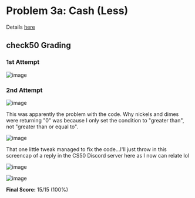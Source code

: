 # Problem 3a: Cash (Less)

Details [here](https://cs50.harvard.edu/x/2022/psets/1/cash/)

## check50 Grading

### 1st Attempt

![image](https://user-images.githubusercontent.com/101081243/194732115-2ccd74ef-f98d-4da9-94cc-1630624e4468.png)

### 2nd Attempt

![image](https://user-images.githubusercontent.com/101081243/194732198-5556ed41-105a-4276-9864-050239f5cbb9.png)

This was apparently the problem with the code. Why nickels and dimes were returning "0" was because I only set the condition to "greater than",
not "greater than or equal to". 

![image](https://user-images.githubusercontent.com/101081243/194732211-3be032cb-92f3-41dd-973d-4185945bbd45.png)

That one little tweak managed to fix the code...I'll just throw in this screencap of a reply in the CS50 Discord server here as I now can relate lol

![image](https://user-images.githubusercontent.com/101081243/194732242-7f7f42c9-6758-42d3-99e2-e923e5386d22.png)

![image](https://user-images.githubusercontent.com/101081243/194732182-d0962168-e6d1-4374-a844-964bb0374ed3.png)

**Final Score:** 15/15 (100%)
